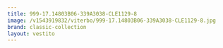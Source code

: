 ```yaml
---
title: 999-17.14803B06-339A3038-CLE1129-8
image: /v1543919832/viterbo/999-17.14803B06-339A3038-CLE1129-8.jpg
brand: classic-collection
layout: vestito
---
```

